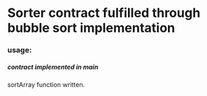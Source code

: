 # Sorter contract fulfilled through bubble sort implementation

### usage:
##### contract implemented in main
sortArray function written.
